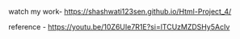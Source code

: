 watch my work- https://shashwati123sen.github.io/Html-Project_4/

reference - https://youtu.be/10Z6UIe7R1E?si=lTCUzMZDSHy5AcIv
